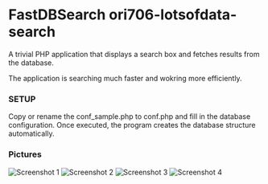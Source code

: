 # FastDBSearch ori706-lotsofdata-search
A trivial PHP application that displays a search box and fetches results from the database.

The application is searching much faster and wokring more efficiently.

### SETUP
Copy or rename the conf_sample.php to conf.php and fill in the database configuration.
Once executed, the program creates the database structure automatically.

### Pictures

![Screenshot 1](http://database.arturich.eu/files/Screenshot4.png)
![Screenshot 2](http://database.arturich.eu/files/Screenshot5.png)
![Screenshot 3](http://database.arturich.eu/files/Screenshot6.png)
![Screenshot 4](http://database.arturich.eu/files/Screenshot7.png)
